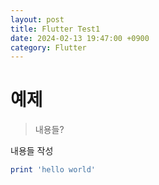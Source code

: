 ```yaml
---
layout: post
title: Flutter Test1
date: 2024-02-13 19:47:00 +0900
category: Flutter
---
```

# 예제
> 내용들?

내용들 작성

```ruby
print 'hello world'
```